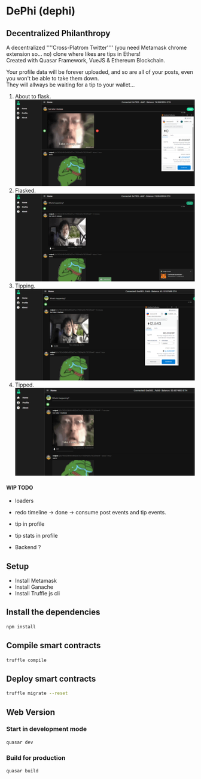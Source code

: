 # DePhi (dephi)
## Decentralized Philanthropy

A decentralized  ''''Cross-Platrom Twitter'''' (you need Metamask chrome extension so... no) clone where likes are tips in Ethers!  
Created with Quasar Framework, VueJS & Ethereum Blockchain.

Your profile data will be forever uploaded, and so are all of your posts, even you won't be able to take them down.  
They will allways be waiting for a tip to your wallet...

1. About to flask.
![](./demo/flasking.PNG)
2. Flasked.
![](/demo/flasked.PNG)
3. Tipping.
![](/demo/tipping.PNG)
4. Tipped.
![](/demo/tipcollected.PNG)


#### WIP TODO
- loaders
- redo timeline -> done -> consume post events and tip events.
- tip in profile
- tip stats in profile

- Backend ?

## Setup
- Install Metamask
- Install Ganache
- Install Truffle js cli
## Install the dependencies
```bash
npm install
```
## Compile smart contracts
```bash
truffle compile
```

## Deploy smart contracts
```bash
truffle migrate --reset
```
## Web Version

### Start  in development mode
```bash
quasar dev
```

### Build for production
```bash
quasar build
```
